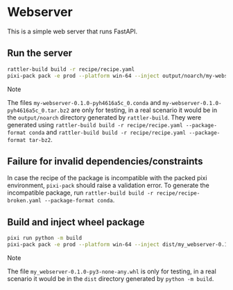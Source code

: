 # Webserver

This is a simple web server that runs FastAPI.

## Run the server

```bash
rattler-build build -r recipe/recipe.yaml
pixi-pack pack -e prod --platform win-64 --inject output/noarch/my-webserver-*.conda
```

> [!NOTE]
> The files `my-webserver-0.1.0-pyh4616a5c_0.conda` and `my-webserver-0.1.0-pyh4616a5c_0.tar.bz2` are only for testing, in a real scenario it would be in the `output/noarch` directory generated by `rattler-build`.
> They were generated using `rattler-build build -r recipe/recipe.yaml --package-format conda` and `rattler-build build -r recipe/recipe.yaml --package-format tar-bz2`.

## Failure for invalid dependencies/constraints

In case the recipe of the package is incompatible with the packed pixi environment, `pixi-pack` should raise a validation error.
To generate the incompatible package, run `rattler-build build -r recipe/recipe-broken.yaml --package-format conda`.

## Build and inject wheel package

```bash
pixi run python -m build
pixi-pack pack -e prod --platform win-64 --inject dist/my_webserver-0.1.0-py3-none-any.whl
```

> [!NOTE]
> The file `my_webserver-0.1.0-py3-none-any.whl` is only for testing, in a real scenario it would be in the `dist` directory generated by `python -m build`.
